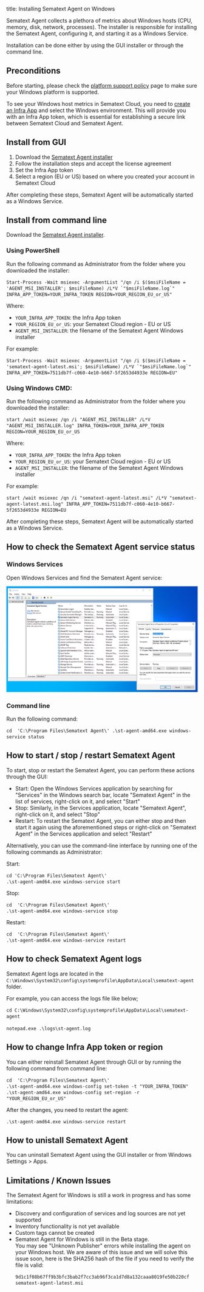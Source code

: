 title: Installing Sematext Agent on Windows

Sematext Agent collects a plethora of metrics about Windows hosts (CPU, memory, disk, network, processes). The installer is responsible for installing the Sematext Agent, configuring it, and starting it as a Windows Service.

Installation can be done either by using the GUI installer or through the command line.

## Preconditions

Before starting, please check the [platform support policy](https://sematext.com/docs/agents/sematext-agent/platform-support-policy/) page to make sure your Windows platform is supported.

To see your Windows host metrics in Sematext Cloud, you need to [create an Infra App](https://sematext.com/docs/monitoring/infrastructure/#create-an-infra-app) and select the Windows environment. This will provide you with an Infra App token, which is essential for establishing a secure link between Sematext Cloud and Sematext Agent.

## Install from GUI

1. Download the [Sematext Agent installer](https://pub-repo.sematext.com/windows/pool/main/s/sematext-agent/sematext-agent-latest.msi)
2. Follow the installation steps and accept the license agreement 
3. Set the Infra App token
4. Select a region (EU or US) based on where you created your account in Sematext Cloud

After completing these steps, Sematext Agent will be automatically started as a Windows Service.

## Install from command line

Download the [Sematext Agent installer](https://pub-repo.sematext.com/windows/pool/main/s/sematext-agent/sematext-agent-latest.msi).

### Using PowerShell

Run the following command as Administrator from the folder where you downloaded the installer:

```
Start-Process -Wait msiexec -ArgumentList "/qn /i $($msiFileName = 'AGENT_MSI_INSTALLER'; $msiFileName) /L*V `"$msiFileName.log`" INFRA_APP_TOKEN=YOUR_INFRA_TOKEN REGION=YOUR_REGION_EU_or_US"
```

Where:

- `YOUR_INFRA_APP_TOKEN`: the Infra App token
- `YOUR_REGION_EU_or_US`: your Sematext Cloud region - EU or US
- `AGENT_MSI_INSTALLER`: the filename of the Sematext Agent Windows installer

For example:

```
Start-Process -Wait msiexec -ArgumentList "/qn /i $($msiFileName = 'sematext-agent-latest.msi'; $msiFileName) /L*V `"$msiFileName.log`" INFRA_APP_TOKEN=7511db7f-c060-4e10-b667-5f2653d4933e REGION=EU"
```

### Using Windows CMD:

Run the following command as Administrator from the folder where you downloaded the installer:

```
start /wait msiexec /qn /i "AGENT_MSI_INSTALLER" /L*V "AGENT_MSI_INSTALLER.log" INFRA_TOKEN=YOUR_INFRA_APP_TOKEN REGION=YOUR_REGION_EU_or_US
```

Where:

- `YOUR_INFRA_APP_TOKEN`: the Infra App token
- `YOUR_REGION_EU_or_US`: your Sematext Cloud region - EU or US
- `AGENT_MSI_INSTALLER`: the filename of the Sematext Agent Windows installer

For example:

```
start /wait msiexec /qn /i "sematext-agent-latest.msi" /L*V "sematext-agent-latest.msi.log" INFRA_APP_TOKEN=7511db7f-c060-4e10-b667-5f2653d4933e REGION=EU
```

After completing these steps, Sematext Agent will be automatically started as a Windows Service.

## How to check the Sematext Agent service status

### Windows Services

Open Windows Services and find the Sematext Agent service:

![Sematext Agent service](images/sematext-agent-service.png)

### Command line

Run the following command:

```
cd  'C:\Program Files\Sematext Agent\' .\st-agent-amd64.exe windows-service status
```

## How to start / stop / restart Sematext Agent

To start, stop or restart the Sematext Agent, you can perform these actions through the GUI:

- Start: Open the Windows Services application by searching for "Services" in the Windows search bar, locate "Sematext Agent" in the list of services, right-click on it, and select "Start"
- Stop: Similarly, in the Services application, locate "Sematext Agent", right-click on it, and select "Stop"
- Restart: To restart the Sematext Agent, you can either stop and then start it again using the aforementioned steps or right-click on "Sematext Agent" in the Services application and select "Restart"

Alternatively, you can use the command-line interface by running one of the following commands as Administrator:

Start:

```
cd 'C:\Program Files\Sematext Agent\'
.\st-agent-amd64.exe windows-service start
```

Stop:

```
cd  'C:\Program Files\Sematext Agent\'
.\st-agent-amd64.exe windows-service stop
```

Restart:

```
cd  'C:\Program Files\Sematext Agent\'
.\st-agent-amd64.exe windows-service restart
```

## How to check Sematext Agent logs

Sematext Agent logs are located in the `C:\Windows\System32\config\systemprofile\AppData\Local\sematext-agent` folder.

For example, you can access the logs file like below;

```
cd C:\Windows\System32\config\systemprofile\AppData\Local\sematext-agent

notepad.exe .\logs\st-agent.log
```

## How to change Infra App token or region

You can either reinstall Sematext Agent through GUI or by running the following command from command line:

```
cd  'C:\Program Files\Sematext Agent\'
.\st-agent-amd64.exe windows-config set-token -t "YOUR_INFRA_TOKEN"
.\st-agent-amd64.exe windows-config set-region -r "YOUR_REGION_EU_or_US"
```

After the changes, you need to restart the agent:

```
.\st-agent-amd64.exe windows-service restart
```

## How to unistall Sematext Agent

You can uninstall Sematext Agent using the GUI installer or from Windows Settings > Apps.

## Limitations / Known Issues

The Sematext Agent for Windows is still a work in progress and has some limitations:

- Discovery and configuration of services and log sources are not yet supported
- Inventory functionality is not yet available
- Custom tags cannot be created
- Sematext Agent for Windows is still in the Beta stage.  
  You may see "Unknown Publisher" errors while installing the agent on your Windows host.
  We are aware of this issue and we will solve this issue soon, here is the SHA256 hash of the file if you need to verify the file is valid:
  ```
  9d1c1f08b67ff9b3bfc3bab2f7cc3ab96f3ca1d7d8a132caaa8019fe50b220cf  sematext-agent-latest.msi
  ```
  

